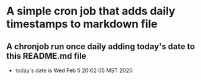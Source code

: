 A simple cron job that adds daily timestamps to markdown file
============================================================
## A chronjob run once daily adding today's date to this README.md file
* today's date is Wed Feb  5 20:02:05 MST 2020

